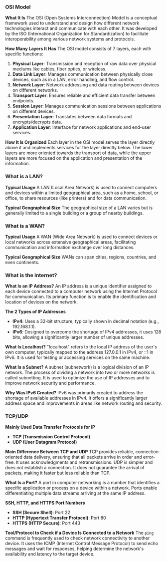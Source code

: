 ### OSI Model
**What It Is**
The OSI (Open Systems Interconnection) Model is a conceptual framework used to understand and design how different network technologies interact and communicate with each other. It was developed by the ISO (International Organization for Standardization) to facilitate interoperability among various network systems and protocols.

**How Many Layers It Has**
The OSI model consists of 7 layers, each with specific functions:
1. **Physical Layer**: Transmission and reception of raw data over physical mediums like cables, fiber optics, or wireless.
2. **Data Link Layer**: Manages communication between physically close devices, such as in a LAN, error handling, and flow control.
3. **Network Layer**: Network addressing and data routing between devices on different networks.
4. **Transport Layer**: Ensures reliable and efficient data transfer between endpoints.
5. **Session Layer**: Manages communication sessions between applications on different devices.
6. **Presentation Layer**: Translates between data formats and encrypts/decrypts data.
7. **Application Layer**: Interface for network applications and end-user services.

**How It Is Organized**
Each layer in the OSI model serves the layer directly above it and implements services for the layer directly below. The lower layers are more oriented towards the transport of data, while the upper layers are more focused on the application and presentation of the information.

### What is a LAN?
**Typical Usage**
A LAN (Local Area Network) is used to connect computers and devices within a limited geographical area, such as a home, school, or office, to share resources (like printers) and for data communication.

**Typical Geographical Size**
The geographical size of a LAN varies but is generally limited to a single building or a group of nearby buildings.

### What is a WAN?
**Typical Usage**
A WAN (Wide Area Network) is used to connect devices or local networks across extensive geographical areas, facilitating communication and information exchange over long distances.

**Typical Geographical Size**
WANs can span cities, regions, countries, and even continents.

### What is the Internet?
**What Is an IP Address?**
An IP address is a unique identifier assigned to each device connected to a computer network using the Internet Protocol for communication. Its primary function is to enable the identification and location of devices on the network.

**The 2 Types of IP Addresses**
- **IPv4**: Uses a 32-bit structure, typically shown in decimal notation (e.g., 192.168.1.1).
- **IPv6**: Designed to overcome the shortage of IPv4 addresses, it uses 128 bits, allowing a significantly larger number of unique addresses.

**What Is Localhost?**
"localhost" refers to the local IP address of the user's own computer, typically mapped to the address 127.0.0.1 in IPv4, or ::1 in IPv6. It is used for testing or accessing services on the same machine.

**What Is a Subnet?**
A subnet (subnetwork) is a logical division of an IP network. The process of dividing a network into two or more networks is called subnetting. It is used to optimize the use of IP addresses and to improve network security and performance.

**Why Was IPv6 Created?**
IPv6 was primarily created to address the shortage of available addresses in IPv4. It offers a significantly larger address space and improvements in areas like network routing and security.

### TCP/UDP
**Mainly Used Data Transfer Protocols for IP**
- **TCP (Transmission Control Protocol)**
- **UDP (User Datagram Protocol)**

**Main Difference Between TCP and UDP**
TCP provides reliable, connection-oriented data delivery, ensuring that all packets arrive in order and error-free. It uses acknowledgments and retransmissions.
UDP is simpler and does not establish a connection. It does not guarantee the arrival of packets, making it faster but less reliable than TCP.

**What Is a Port?**
A port in computer networking is a number that identifies a specific application or process on a device within a network. Ports enable differentiating multiple data streams arriving at the same IP address.

**SSH, HTTP, and HTTPS Port Numbers**
- **SSH (Secure Shell)**: Port 22
- **HTTP (Hypertext Transfer Protocol)**: Port 80
- **HTTPS (HTTP Secure)**: Port 443

**Tool/Protocol to Check if a Device Is Connected to a Network**
The `ping` command is frequently used to check network connectivity to another device. It uses the ICMP (Internet Control Message Protocol) to send echo messages and wait for responses, helping determine the network's availability and latency to the target device.